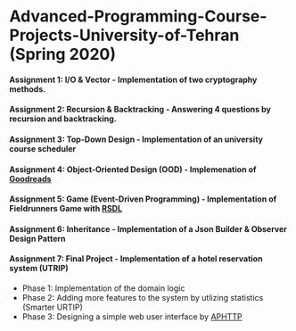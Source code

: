# Advanced-Programming-Course-Projects-University-of-Tehran (Spring 2020)

#### Assignment 1: I/O & Vector - Implementation of two cryptography methods.
#### Assignment 2: Recursion & Backtracking - Answering 4 questions by recursion and backtracking.
#### Assignment 3: Top-Down Design - Implementation of an university course scheduler
#### Assignment 4: Object-Oriented Design (OOD) - Implemenation of [Goodreads](https://www.goodreads.com/)
#### Assignment 5: Game (Event-Driven Programming) - Implementation of Fieldrunners Game with [RSDL](https://github.com/UTAP/RSDL)
#### Assignment 6: Inheritance - Implementation of a Json Builder & Observer Design Pattern
#### Assignment 7: Final Project - Implementation of a hotel reservation system (UTRIP)
* Phase 1: Implementation of the domain logic
* Phase 2: Adding more features to the system by utlizing statistics (Smarter URTIP)
* Phase 3: Designing a simple web user interface by [APHTTP](https://github.com/UTAP/APHTTP)
